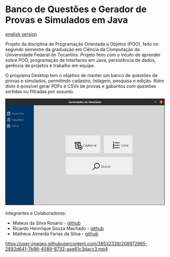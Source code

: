 # Banco de Questões e Gerador de Provas e Simulados em Java

[english version](README.md)

Projeto da disciplina de Programação Orientada a Objetos (POO), 
feito no segundo semestre da graduação em Ciência da Computação
da Universidade Federal do Tocantins. Projeto feito com o 
intuito de aprender sobre POO, programação de Interfaces em 
Java, persistência de dados, gerência de projetos e trabalho
em equipe.

O programa Desktop tem o objetivo de manter um banco de questões
de provas e simulados, permitindo cadastro, listagem, pesquisa e
edição. Além disto é possível gerar PDFs e CSVs de provas e 
gabaritos com questões sortidas ou filtradas por assunto.

![img.png](img.png)

Integrantes e Colaboradores:
- Mateus da Silva Rosario - [github](https://github.com/MateusRosario)
- Ricardo Henrrique Souza Machado - [github](https://github.com/ricardosousa339)
- Matheus Almeida Farias da Silva - [github](https://github.com/matheusjv11)

https://user-images.githubusercontent.com/38532339/208972965-2892d641-7b96-4089-8732-aae81c3dacc3.mp4
